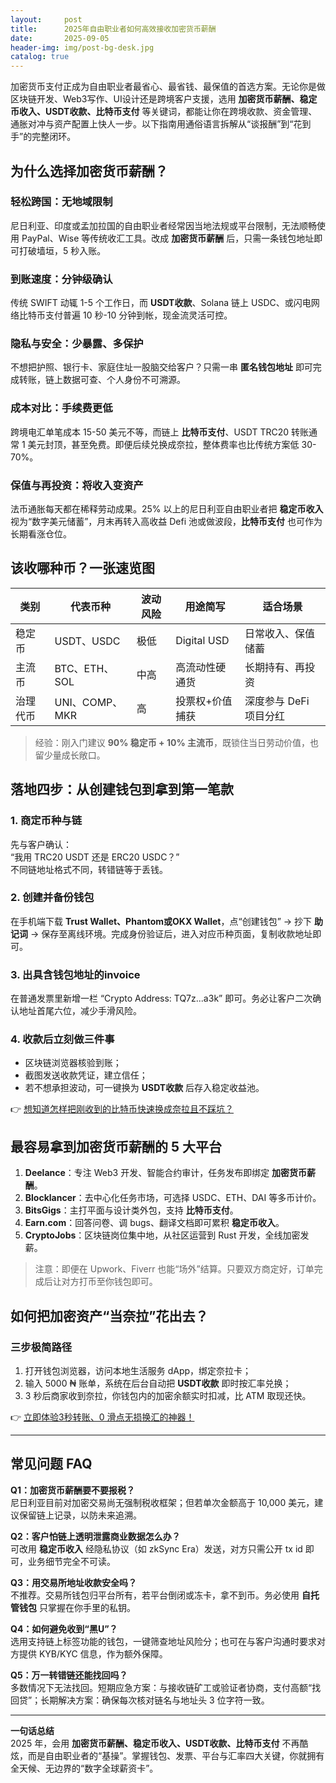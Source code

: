 ```yaml
---
layout:     post
title:      2025年自由职业者如何高效接收加密货币薪酬
date:       2025-09-05
header-img: img/post-bg-desk.jpg
catalog: true
---
```


加密货币支付正成为自由职业者最省心、最省钱、最保值的首选方案。无论你是做区块链开发、Web3写作、UI设计还是跨境客户支援，选用 **加密货币薪酬、稳定币收入、USDT收款、比特币支付** 等关键词，都能让你在跨境收款、资金管理、通胀对冲与资产配置上快人一步。以下指南用通俗语言拆解从“谈报酬”到“花到手”的完整闭环。

## 为什么选择加密货币薪酬？

### 轻松跨国：无地域限制
尼日利亚、印度或孟加拉国的自由职业者经常因当地法规或平台限制，无法顺畅使用 PayPal、Wise 等传统收汇工具。改成 **加密货币薪酬** 后，只需一条钱包地址即可打破墙垣，5 秒入账。

### 到账速度：分钟级确认
传统 SWIFT 动辄 1-5 个工作日，而 **USDT收款**、Solana 链上 USDC、或闪电网络比特币支付普遍 10 秒-10 分钟到帐，现金流灵活可控。

### 隐私与安全：少暴露、多保护
不想把护照、银行卡、家庭住址一股脑交给客户？只需一串 **匿名钱包地址** 即可完成转账，链上数据可查、个人身份不可溯源。

### 成本对比：手续费更低
跨境电汇单笔成本 15-50 美元不等，而链上 **比特币支付**、USDT TRC20 转账通常 1 美元封顶，甚至免费。即便后续兑换成奈拉，整体费率也比传统方案低 30-70%。

### 保值与再投资：将收入变资产
法币通胀每天都在稀释劳动成果。25% 以上的尼日利亚自由职业者把 **稳定币收入** 视为“数字美元储蓄”，月末再转入高收益 Defi 池或做波段，**比特币支付** 也可作为长期看涨仓位。

## 该收哪种币？一张速览图

| 类别       | 代表币种         | 波动风险 | 用途简写                  | 适合场景                 |
|------------|------------------|----------|---------------------------|--------------------------|
| 稳定币     | USDT、USDC       | 极低     | Digital USD               | 日常收入、保值储蓄       |
| 主流币     | BTC、ETH、SOL    | 中高     | 高流动性硬通货            | 长期持有、再投资         |
| 治理代币   | UNI、COMP、MKR   | 高       | 投票权+价值捕获           | 深度参与 DeFi 项目分红   |

> 经验：刚入门建议 **90% 稳定币 + 10% 主流币**，既锁住当日劳动价值，也留少量成长敞口。

## 落地四步：从创建钱包到拿到第一笔款

### 1. 商定币种与链
先与客户确认：  
“我用 TRC20 USDT 还是 ERC20 USDC？”  
不同链地址格式不同，转错链等于丢钱。

### 2. 创建并备份钱包
在手机端下载 **Trust Wallet、Phantom或OKX Wallet**，点“创建钱包” → 抄下 **助记词** → 保存至离线环境。完成身份验证后，进入对应币种页面，复制收款地址即可。

### 3. 出具含钱包地址的invoice
在普通发票里新增一栏 “Crypto Address: TQ7z...a3k” 即可。务必让客户二次确认地址首尾六位，减少手滑风险。

### 4. 收款后立刻做三件事
- 区块链浏览器核验到账；  
- 截图发送收款凭证，建立信任；  
- 若不想承担波动，可一键换为 **USDT收款** 后存入稳定收益池。

👉 [想知道怎样把刚收到的比特币快速换成奈拉且不踩坑？](https://okxdog.com/)

## 最容易拿到加密货币薪酬的 5 大平台

1. **Deelance**：专注 Web3 开发、智能合约审计，任务发布即绑定 **加密货币薪酬**。
2. **Blocklancer**：去中心化任务市场，可选择 USDC、ETH、DAI 等多币计价。
3. **BitsGigs**：主打平面与设计类外包，支持 **比特币支付**。
4. **Earn.com**：回答问卷、调 bugs、翻译文档即可累积 **稳定币收入**。
5. **CryptoJobs**：区块链岗位集中地，从社区运营到 Rust 开发，全线加密发薪。

> 注意：即便在 Upwork、Fiverr 也能“场外”结算。只要双方商定好，订单完成后让对方打币至你钱包即可。

## 如何把加密资产“当奈拉”花出去？

### 三步极简路径
1. 打开钱包浏览器，访问本地生活服务 dApp，绑定奈拉卡；  
2. 输入 5000 ₦ 账单，系统在后台自动把 **USDT收款** 即时按汇率兑换；  
3. 3 秒后商家收到奈拉，你钱包内的加密余额实时扣减，比 ATM 取现还快。

👉 [立即体验3秒转账、0 滑点无损换汇的神器！](https://okxdog.com/)

---

## 常见问题 FAQ

**Q1：加密货币薪酬要不要报税？**   
尼日利亚目前对加密交易尚无强制税收框架；但若单次金额高于 10,000 美元，建议保留链上记录，以防未来追溯。

**Q2：客户怕链上透明泄露商业数据怎么办？**   
可改用 **稳定币收入** 经隐私协议（如 zkSync Era）发送，对方只需公开 tx id 即可，业务细节完全不可读。

**Q3：用交易所地址收款安全吗？**   
不推荐。交易所钱包归平台所有，若平台倒闭或冻卡，拿不到币。务必使用 **自托管钱包** 只掌握在你手里的私钥。

**Q4：如何避免收到“黑U”？**   
选用支持链上标签功能的钱包，一键筛查地址风险分；也可在与客户沟通时要求对方提供 KYB/KYC 信息，作为额外保障。

**Q5：万一转错链还能找回吗？**   
多数情况下无法找回。短期应急方案：与接收链矿工或验证者协商，支付高额“找回贷”；长期解决方案：确保每次核对链名与地址头 3 位字符一致。

---

**一句话总结**  
2025 年，会用 **加密货币薪酬、稳定币收入、USDT收款、比特币支付** 不再酷炫，而是自由职业者的“基操”。掌握钱包、发票、平台与汇率四大关键，你就拥有全天候、无边界的“数字全球薪资卡”。